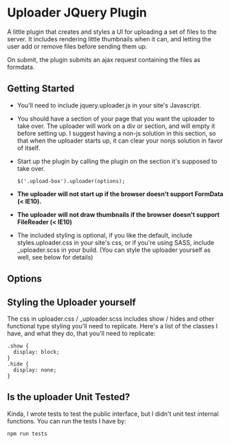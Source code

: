 # Uploader JQuery Plugin

A little plugin that creates and styles a UI for uploading a set of files to the server. It includes rendering little thumbnails
when it can, and letting the user add or remove files before sending them up.

On submit, the plugin submits an ajax request containing the files as formdata.

## Getting Started

* You'll need to include jquery.uploader.js in your site's Javascript.

* You should have a section of your page that you want the uploader to take over. The uploader will work on a div or section, and will
empty it before setting up. I suggest having a non-js solution in this section, so that when the uploader starts up, it can clear your nonjs solution in favor of itself.

* Start up the plugin by calling the plugin on the section it's supposed to take over.

      $('.upload-box').uploader(options);

*  **The uploader will not start up if the browser doesn't support FormData (< IE10).**

*  **The uploader will not draw thumbnails if the browser doesn't support FileReader (< IE10)**

* The included styling is optional, if you like the default, include styles.uploader.css in your site's css, or if you're using
SASS, include _uploader.scss in your build. (You can style the uploader yourself as well, see below for details)

## Options

## Styling the Uploader yourself

  The css in uploader.css / _uploader.scss includes show / hides and other functional type styling you'll need to replicate.
  Here's a list of the classes I have, and what they do, that you'll need to replicate:

    .show {
      display: block;
    }
    .hide {
      display: none;
    }

## Is the uploader Unit Tested?

  Kinda, I wrote tests to test the public interface, but I didn't unit test internal functions.
  You can run the tests I have by:

    npm run tests
